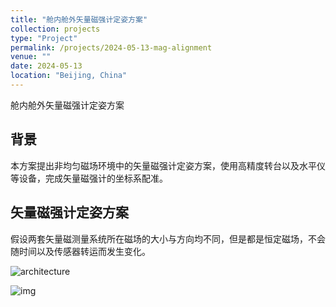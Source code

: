 ```yaml
---
title: "舱内舱外矢量磁强计定姿方案"
collection: projects
type: "Project"
permalink: /projects/2024-05-13-mag-alignment
venue: ""
date: 2024-05-13
location: "Beijing, China"
---
```


舱内舱外矢量磁强计定姿方案

## 背景

<!--
在[基于Tolles-Lawson模型的航磁补偿系统](https://sunqinxuan.github.io/projects/2024-05-06-mag-compensation)中，提到通过在舱外安装矢量磁强计来同步获取地磁场信息，完成矢量干扰磁场的标定。另外，在基于深度学习方法的磁补偿方案中，真值信息的获取同样也是一个亟待解决的问题。
-->
本方案提出非均匀磁场环境中的矢量磁强计定姿方案，使用高精度转台以及水平仪等设备，完成矢量磁强计的坐标系配准。


## 矢量磁强计定姿方案

假设两套矢量磁测量系统所在磁场的大小与方向均不同，但是都是恒定磁场，不会随时间以及传感器转运而发生变化。


<img src="https://sunqinxuan.github.io/images/projects-2024-05-13-img1.jpg" alt="architecture" />

![img](https://sunqinxuan.github.io/images/projects-2024-05-13-img2.png)


